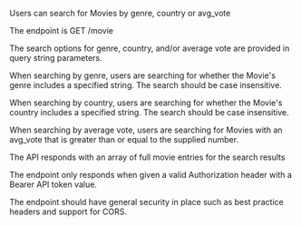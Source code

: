 Users can search for Movies by genre, country or avg_vote

The endpoint is GET /movie

The search options for genre, country, and/or average vote are provided in query string parameters.

When searching by genre, users are searching for whether the Movie's genre includes a specified string. The search should be case insensitive.

When searching by country, users are searching for whether the Movie's country includes a specified string. The search should be case insensitive.

When searching by average vote, users are searching for Movies with an avg_vote that is greater than or equal to the supplied number.

The API responds with an array of full movie entries for the search results

The endpoint only responds when given a valid Authorization header with a Bearer API token value.

The endpoint should have general security in place such as best practice headers and support for CORS.
